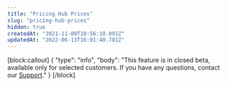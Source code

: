 ```yaml
---
title: "Pricing Hub Prices"
slug: "pricing-hub-prices"
hidden: true
createdAt: "2021-11-09T18:56:10.091Z"
updatedAt: "2022-06-13T16:01:40.781Z"
---
```

[block:callout]
{
  "type": "info",
  "body": "This feature is in closed beta, available only for selected customers. If you have any questions, contact our [Support](https://support.vtex.com/hc/en-us)."
}
[/block]